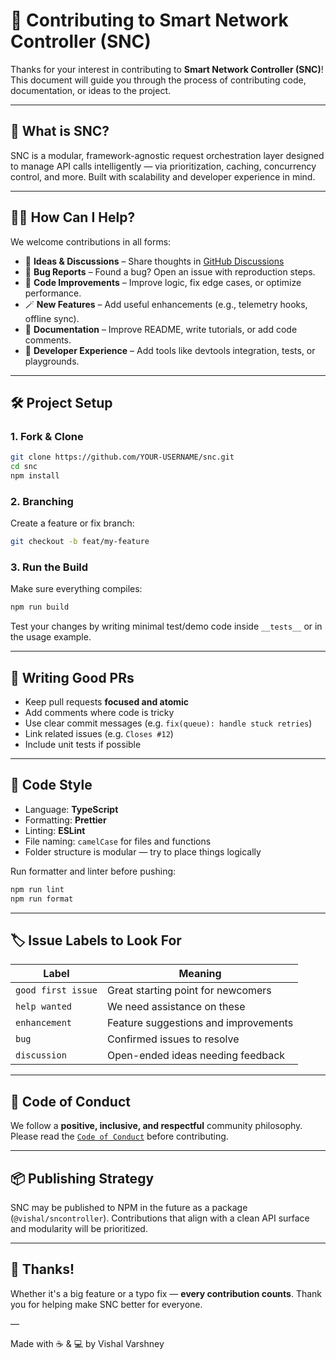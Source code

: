 # 🤝 Contributing to Smart Network Controller (SNC)

Thanks for your interest in contributing to **Smart Network Controller (SNC)**! This document will guide you through the process of contributing code, documentation, or ideas to the project.

---

## 🧱 What is SNC?

SNC is a modular, framework-agnostic request orchestration layer designed to manage API calls intelligently — via prioritization, caching, concurrency control, and more. Built with scalability and developer experience in mind.

---

## 🙋‍♀️ How Can I Help?

We welcome contributions in all forms:

- 🧠 **Ideas & Discussions** – Share thoughts in [GitHub Discussions](https://github.com/YOUR-USERNAME/SNC/discussions)
- 🐛 **Bug Reports** – Found a bug? Open an issue with reproduction steps.
- 🧹 **Code Improvements** – Improve logic, fix edge cases, or optimize performance.
- 🪄 **New Features** – Add useful enhancements (e.g., telemetry hooks, offline sync).
- 📝 **Documentation** – Improve README, write tutorials, or add code comments.
- 🎨 **Developer Experience** – Add tools like devtools integration, tests, or playgrounds.

---

## 🛠 Project Setup

### 1. Fork & Clone

```bash
git clone https://github.com/YOUR-USERNAME/snc.git
cd snc
npm install
````

### 2. Branching

Create a feature or fix branch:

```bash
git checkout -b feat/my-feature
```

### 3. Run the Build

Make sure everything compiles:

```bash
npm run build
```

Test your changes by writing minimal test/demo code inside `__tests__` or in the usage example.

---

## 🧪 Writing Good PRs

* Keep pull requests **focused and atomic**
* Add comments where code is tricky
* Use clear commit messages (e.g. `fix(queue): handle stuck retries`)
* Link related issues (e.g. `Closes #12`)
* Include unit tests if possible

---

## 🧼 Code Style

* Language: **TypeScript**
* Formatting: **Prettier**
* Linting: **ESLint**
* File naming: `camelCase` for files and functions
* Folder structure is modular — try to place things logically

Run formatter and linter before pushing:

```bash
npm run lint
npm run format
```

---

## 🏷️ Issue Labels to Look For

| Label              | Meaning                              |
| ------------------ | ------------------------------------ |
| `good first issue` | Great starting point for newcomers   |
| `help wanted`      | We need assistance on these          |
| `enhancement`      | Feature suggestions and improvements |
| `bug`              | Confirmed issues to resolve          |
| `discussion`       | Open-ended ideas needing feedback    |

---

## 📢 Code of Conduct

We follow a **positive, inclusive, and respectful** community philosophy. Please read the [`Code of Conduct`](./CODE_OF_CONDUCT.md) before contributing.

---

## 📦 Publishing Strategy

SNC may be published to NPM in the future as a package (`@vishal/sncontroller`). Contributions that align with a clean API surface and modularity will be prioritized.

---

## 🙏 Thanks!

Whether it's a big feature or a typo fix — **every contribution counts**. Thank you for helping make SNC better for everyone.

—

Made with ☕️ & 💻 by Vishal Varshney
